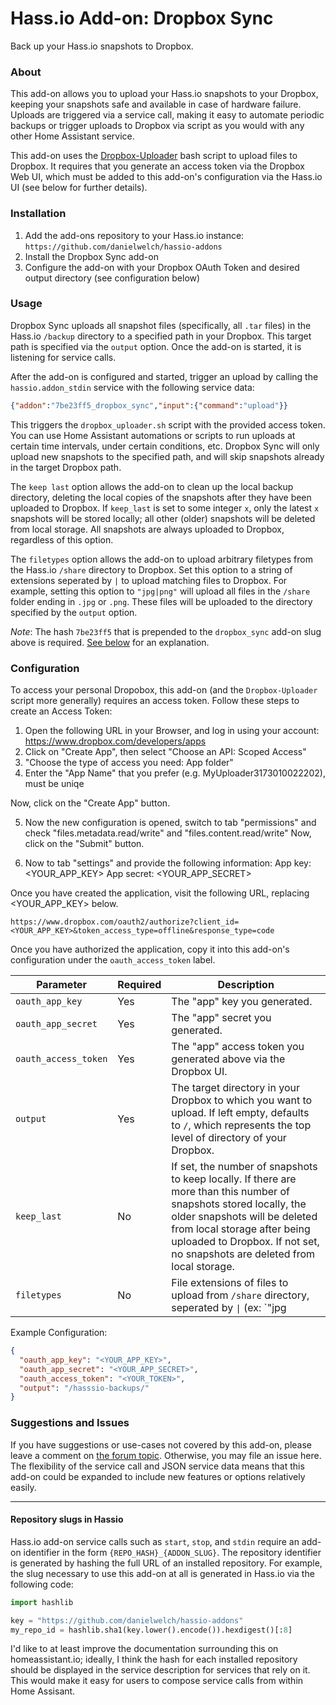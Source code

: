# Hass.io Add-on: Dropbox Sync
Back up your Hass.io snapshots to Dropbox.

### About
This add-on allows you to upload your Hass.io snapshots to your Dropbox, keeping your snapshots safe and available in case of hardware failure. Uploads are triggered via a service call, making it easy to automate periodic backups or trigger uploads to Dropbox via script as you would with any other Home Assistant service.

This add-on uses the [Dropbox-Uploader](https://github.com/andreafabrizi/Dropbox-Uploader) bash script to upload files to Dropbox. It requires that you generate an access token via the Dropbox Web UI, which must be added to this add-on's configuration via the Hass.io UI (see below for further details).

### Installation
1. Add the add-ons repository to your Hass.io instance: `https://github.com/danielwelch/hassio-addons`
2. Install the Dropbox Sync add-on
3. Configure the add-on with your Dropbox OAuth Token and desired output directory (see configuration below)

### Usage

Dropbox Sync uploads all snapshot files (specifically, all `.tar` files) in the Hass.io `/backup` directory to a specified path in your Dropbox. This target path is specified via the `output` option. Once the add-on is started, it is listening for service calls.

After the add-on is configured and started, trigger an upload by calling the `hassio.addon_stdin` service with the following service data:

```json
{"addon":"7be23ff5_dropbox_sync","input":{"command":"upload"}}
```

This triggers the `dropbox_uploader.sh` script with the provided access token. You can use Home Assistant automations or scripts to run uploads at certain time intervals, under certain conditions, etc.
Dropbox Sync will only upload new snapshots to the specified path, and will skip snapshots already in the target Dropbox path.

The `keep last` option allows the add-on to clean up the local backup directory, deleting the local copies of the snapshots after they have been uploaded to Dropbox. If `keep_last` is set to some integer `x`, only the latest `x` snapshots will be stored locally; all other (older) snapshots will be deleted from local storage. All snapshots are always uploaded to Dropbox, regardless of this option.

The `filetypes` option allows the add-on to upload arbitrary filetypes from the Hass.io `/share` directory to Dropbox. Set this option to a string of extensions seperated by `|` to upload matching files to Dropbox. For example, setting this option to `"jpg|png"` will upload all files in the `/share` folder ending in `.jpg` or `.png`. These files will be uploaded to the directory specified by the `output` option.

*Note*: The hash `7be23ff5` that is prepended to the `dropbox_sync` add-on slug above is required. [See below](#repository-slugs-in-hassio) for an explanation. 
### Configuration

To access your personal Dropobox, this add-on (and the `Dropbox-Uploader` script more generally) requires an access token. Follow these steps to create an Access Token:
 1) Open the following URL in your Browser, and log in using your account: https://www.dropbox.com/developers/apps
 2) Click on "Create App", then select "Choose an API: Scoped Access"
 3) "Choose the type of access you need: App folder"
 4) Enter the "App Name" that you prefer (e.g. MyUploader3173010022202), must be uniqe

 Now, click on the "Create App" button.

 5) Now the new configuration is opened, switch to tab "permissions" and check "files.metadata.read/write" and "files.content.read/write"
 Now, click on the "Submit" button.

 6) Now to tab "settings" and provide the following information:
 App key: <YOUR_APP_KEY>
 App secret: <YOUR_APP_SECRET>

Once you have created the application, visit the following URL, replacing <YOUR_APP_KEY> below.

`https://www.dropbox.com/oauth2/authorize?client_id=<YOUR_APP_KEY>&token_access_type=offline&response_type=code`

Once you have authorized the application, copy it into this add-on's configuration under the `oauth_access_token` label. 

|Parameter|Required|Description|
|---------|--------|-----------|
|`oauth_app_key`|Yes|The "app" key you generated.|
|`oauth_app_secret`|Yes|The "app" secret you generated.|
|`oauth_access_token`|Yes|The "app" access token you generated above via the Dropbox UI.|
|`output`|Yes|The target directory in your Dropbox to which you want to upload. If left empty, defaults to `/`, which represents the top level of directory of your Dropbox.|
|`keep_last`|No|If set, the number of snapshots to keep locally. If there are more than this number of snapshots stored locally, the older snapshots will be deleted from local storage after being uploaded to Dropbox. If not set, no snapshots are deleted from local storage.|
|`filetypes`|No|File extensions of files to upload from `/share` directory, seperated by <code>&#124;</code> (ex: `"jpg|png" or "png"`).|

Example Configuration:
```json
{
  "oauth_app_key": "<YOUR_APP_KEY>",
  "oauth_app_secret": "<YOUR_APP_SECRET>",
  "oauth_access_token": "<YOUR_TOKEN>",
  "output": "/hasssio-backups/"
}
```

### Suggestions and Issues
If you have suggestions or use-cases not covered by this add-on, please leave a comment on [the forum topic](https://community.home-assistant.io/t/hass-io-add-on-upload-hassio-snapshots-to-dropbox/). Otherwise, you may file an issue here. The flexibility of the service call and JSON service data means that this add-on could be expanded to include new features or options relatively easily.

----

#### Repository slugs in Hassio
Hass.io add-on service calls such as `start`, `stop`, and `stdin` require an add-on identifier in the form `{REPO_HASH}_{ADDON_SLUG}`. The repository identifier is generated by hashing the full URL of an installed repository. For example, the slug necessary to use this add-on at all is generated in Hass.io via the following code:
```python
import hashlib

key = "https://github.com/danielwelch/hassio-addons"
my_repo_id = hashlib.sha1(key.lower().encode()).hexdigest()[:8]
```

I'd like to at least improve the documentation surrounding this on homeassistant.io; ideally, I think the hash for each installed repository should be displayed in the service description for services that rely on it. This would make it easy for users to compose service calls from within Home Assisant.

